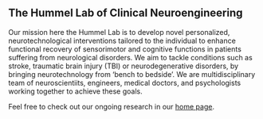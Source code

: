 ## The Hummel Lab of Clinical Neuroengineering
Our mission here the Hummel Lab is to develop novel personalized, neurotechnological interventions tailored to the individual to enhance functional recovery of sensorimotor and cognitive functions in patients suffering from neurological disorders. We aim to tackle conditions such as stroke, traumatic brain injury (TBI) or neurodegenerative disorders, by bringing neurotechnology from ‘bench to bedside’. We are multidisciplinary team of neuroscientiits, engineers, medical doctors, and psychologists working together to achieve these goals. 

Feel free to check out our ongoing research in our [home page](https://www.epfl.ch/labs/hummel-lab/). 
